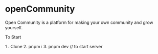 # openCommunity
Open Community is a platform for making your own community and grow yourself.

To Start 

1 . Clone 
2. pnpm i 
3. pnpm dev // to start server
